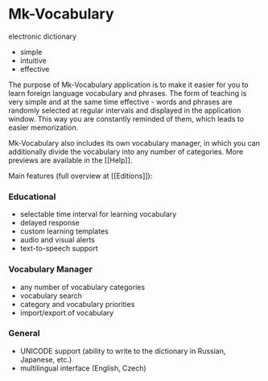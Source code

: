 # Mk-Vocabulary
electronic dictionary

* simple
* intuitive
* effective

The purpose of Mk-Vocabulary application is to make it easier for you to learn foreign language vocabulary and phrases. The form of teaching is very simple and at the same time effective - words and phrases are randomly selected at regular intervals and displayed in the application window. This way you are constantly reminded of them, which leads to easier memorization.

Mk-Vocabulary also includes its own vocabulary manager, in which you can additionally divide the vocabulary into any number of categories. More previews are available in the [[Help]].

Main features
(full overview at [[Editions]]):

### Educational

* selectable time interval for learning vocabulary
* delayed response
* custom learning templates
* audio and visual alerts
* text-to-speech support

### Vocabulary Manager

* any number of vocabulary categories
* vocabulary search
* category and vocabulary priorities
* import/export of vocabulary

### General

* UNICODE support (ability to write to the dictionary in Russian, Japanese, etc.)
* multilingual interface (English, Czech)
